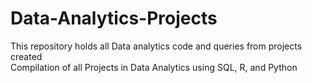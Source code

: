 # Data-Analytics-Projects

This repository holds all Data analytics code and queries from projects created  
Compilation of all Projects in Data Analytics using SQL, R, and Python
